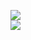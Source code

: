 [![](https://img.shields.io/badge/Made%20With-Github%20Spray-lightgrey.svg?style=for-the-badge&logo=github)](https://github.com/Annihil/github-spray#30919)  
[![](https://i.imgur.com/2DrTn0Z.gif)](https://github.com/Annihil/github-spray)